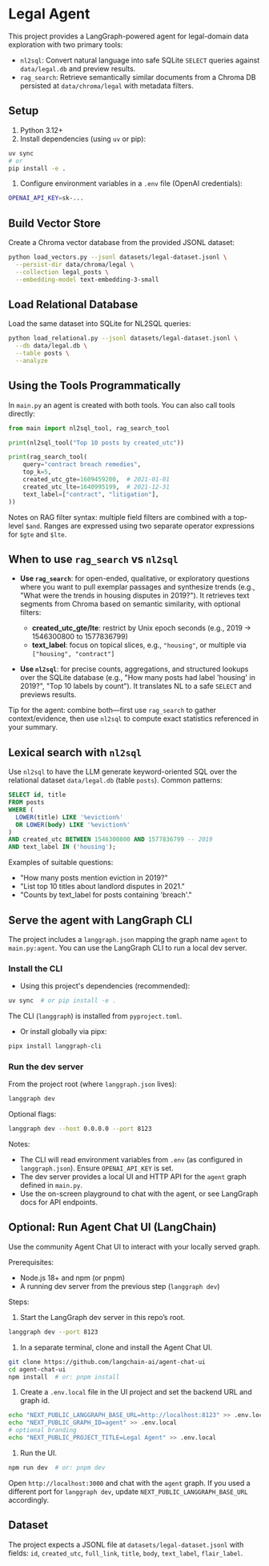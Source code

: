 # Legal Agent

This project provides a LangGraph-powered agent for legal-domain data exploration with two primary tools:

- `nl2sql`: Convert natural language into safe SQLite `SELECT` queries against `data/legal.db` and preview results.
- `rag_search`: Retrieve semantically similar documents from a Chroma DB persisted at `data/chroma/legal` with metadata filters.

## Setup

1. Python 3.12+
2. Install dependencies (using `uv` or pip):

```bash
uv sync
# or
pip install -e .
```

1. Configure environment variables in a `.env` file (OpenAI credentials):

```bash
OPENAI_API_KEY=sk-...
```

## Build Vector Store

Create a Chroma vector database from the provided JSONL dataset:

```bash
python load_vectors.py --jsonl datasets/legal-dataset.jsonl \
  --persist-dir data/chroma/legal \
  --collection legal_posts \
  --embedding-model text-embedding-3-small
```

## Load Relational Database

Load the same dataset into SQLite for NL2SQL queries:

```bash
python load_relational.py --jsonl datasets/legal-dataset.jsonl \
  --db data/legal.db \
  --table posts \
  --analyze
```

## Using the Tools Programmatically

In `main.py` an agent is created with both tools. You can also call tools directly:

```python
from main import nl2sql_tool, rag_search_tool

print(nl2sql_tool("Top 10 posts by created_utc"))

print(rag_search_tool(
    query="contract breach remedies",
    top_k=5,
    created_utc_gte=1609459200,  # 2021-01-01
    created_utc_lte=1640995199,  # 2021-12-31
    text_label=["contract", "litigation"],
))
```

Notes on RAG filter syntax: multiple field filters are combined with a top-level `$and`. Ranges are expressed using two separate operator expressions for `$gte` and `$lte`.

## When to use `rag_search` vs `nl2sql`

- **Use `rag_search`**: for open-ended, qualitative, or exploratory questions where you want to pull exemplar passages and synthesize trends (e.g., "What were the trends in housing disputes in 2019?"). It retrieves text segments from Chroma based on semantic similarity, with optional filters:
  - **created_utc_gte/lte**: restrict by Unix epoch seconds (e.g., 2019 → 1546300800 to 1577836799)
  - **text_label**: focus on topical slices, e.g., `"housing"`, or multiple via `["housing", "contract"]`

- **Use `nl2sql`**: for precise counts, aggregations, and structured lookups over the SQLite database (e.g., "How many posts had label 'housing' in 2019?", "Top 10 labels by count"). It translates NL to a safe `SELECT` and previews results.

Tip for the agent: combine both—first use `rag_search` to gather context/evidence, then use `nl2sql` to compute exact statistics referenced in your summary.

## Lexical search with `nl2sql`

Use `nl2sql` to have the LLM generate keyword-oriented SQL over the relational dataset `data/legal.db` (table `posts`). Common patterns:

```sql
SELECT id, title
FROM posts
WHERE (
  LOWER(title) LIKE '%eviction%'
  OR LOWER(body) LIKE '%eviction%'
)
AND created_utc BETWEEN 1546300800 AND 1577836799 -- 2019
AND text_label IN ('housing');
```

Examples of suitable questions:

- "How many posts mention eviction in 2019?"
- "List top 10 titles about landlord disputes in 2021."
- "Counts by text_label for posts containing 'breach'."

## Serve the agent with LangGraph CLI

The project includes a `langgraph.json` mapping the graph name `agent` to `main.py:agent`. You can use the LangGraph CLI to run a local dev server.

### Install the CLI

- Using this project's dependencies (recommended):

```bash
uv sync  # or pip install -e .
```

The CLI (`langgraph`) is installed from `pyproject.toml`.

- Or install globally via pipx:

```bash
pipx install langgraph-cli
```

### Run the dev server

From the project root (where `langgraph.json` lives):

```bash
langgraph dev
```

Optional flags:

```bash
langgraph dev --host 0.0.0.0 --port 8123
```

Notes:

- The CLI will read environment variables from `.env` (as configured in `langgraph.json`). Ensure `OPENAI_API_KEY` is set.
- The dev server provides a local UI and HTTP API for the `agent` graph defined in `main.py`.
- Use the on-screen playground to chat with the agent, or see LangGraph docs for API endpoints.

## Optional: Run Agent Chat UI (LangChain)

Use the community Agent Chat UI to interact with your locally served graph.

Prerequisites:

- Node.js 18+ and npm (or pnpm)
- A running dev server from the previous step (`langgraph dev`)

Steps:

1. Start the LangGraph dev server in this repo’s root.

```bash
langgraph dev --port 8123
```

1. In a separate terminal, clone and install the Agent Chat UI.

```bash
git clone https://github.com/langchain-ai/agent-chat-ui
cd agent-chat-ui
npm install  # or: pnpm install
```

1. Create a `.env.local` file in the UI project and set the backend URL and graph id.

```bash
echo "NEXT_PUBLIC_LANGGRAPH_BASE_URL=http://localhost:8123" >> .env.local
echo "NEXT_PUBLIC_GRAPH_ID=agent" >> .env.local
# optional branding
echo "NEXT_PUBLIC_PROJECT_TITLE=Legal Agent" >> .env.local
```

1. Run the UI.

```bash
npm run dev  # or: pnpm dev
```

Open `http://localhost:3000` and chat with the `agent` graph. If you used a different port for `langgraph dev`, update `NEXT_PUBLIC_LANGGRAPH_BASE_URL` accordingly.

## Dataset

The project expects a JSONL file at `datasets/legal-dataset.jsonl` with fields:
`id`, `created_utc`, `full_link`, `title`, `body`, `text_label`, `flair_label`.
